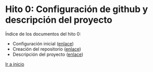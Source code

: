 # **Hito 0**: Configuración de github y descripción del proyecto

Índice de los documentos del hito 0:

- Configuración inicial ([enlace](configuracion.md))
- Creación del repositorio ([enlace](creacionRepositorio.md))
- Descripción del proyecto ([enlace](descripcionDelProyecto.md))

[Ir a inicio](../../README.md)
